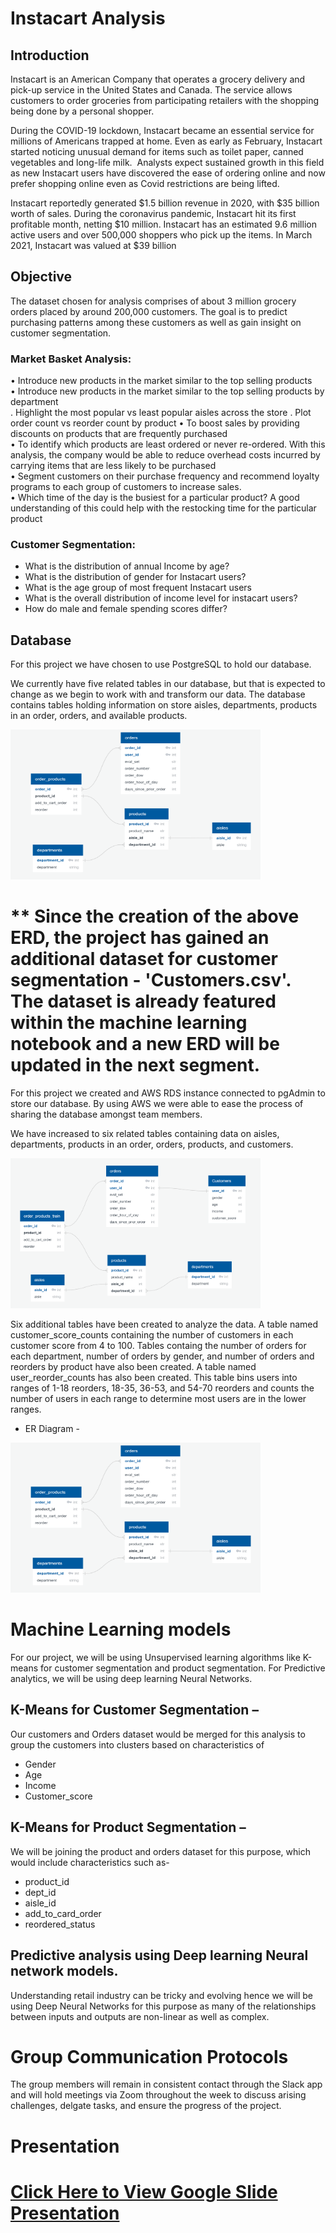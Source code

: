 # Instacart Analysis


## Introduction
Instacart is an American Company that operates a grocery delivery and pick-up service in the United States and Canada. The service allows customers to order groceries from participating retailers with the shopping being done by a personal shopper.

During the COVID-19 lockdown, Instacart became an essential service for millions of Americans trapped at home. Even as early as February, Instacart started noticing unusual demand for items such as toilet paper, canned vegetables and long-life milk. 
Analysts expect sustained growth in this field as new Instacart users have discovered the ease of ordering online and now prefer shopping online even as Covid restrictions are being lifted.

Instacart reportedly generated $1.5 billion revenue in 2020, with $35 billion worth of sales. During the coronavirus pandemic, Instacart hit its first profitable month, netting $10 million. Instacart has an estimated 9.6 million active users and over 500,000 shoppers who pick up the items. In March 2021, Instacart was valued at $39 billion


## Objective

The dataset chosen for analysis comprises of about 3 million grocery orders placed by around 200,000 customers. The goal is to predict purchasing patterns among these customers as well as gain insight on customer segmentation.

### Market Basket Analysis:


•	Introduce new products in the market similar to the top selling products <br>
•	Introduce new products in the market similar to the top selling products by department <br>
. Highlight the most popular vs least popular aisles across the store
. Plot order count vs reorder count by product
•	To boost sales by providing discounts on products that are frequently purchased<br>
•	To identify which products are least ordered or never re-ordered. With this analysis, the company would be able to reduce overhead costs incurred by carrying items that are less likely to be purchased<br>
•	Segment customers on their purchase frequency and recommend loyalty programs to each group of customers to increase sales.<br>
•	Which time of the day is the busiest for a particular product? A good understanding of this could help with the restocking time for the particular product<br>

### Customer Segmentation:
*  What is the distribution of annual Income by age?
*  What is the distribution of gender for Instacart users?
*  What is the age group of most frequent Instacart users
*  What is the overall distribution of income level for instacart users?
*  How do male and female spending scores differ? 


## Database

For this project we have chosen to use PostgreSQL to hold our database.

We currently have five related tables in our database, but that is expected to change as we begin to work with and transform our data. The database contains tables holding information on store aisles, departments, products in an order, orders, and available products.


<img src="preliminary_erd_image.PNG" width="400" height="240"/>


** Since the creation of the above ERD, the project has gained an additional dataset for customer segmentation - 'Customers.csv'. The dataset is already featured within the machine learning notebook and a new ERD will be updated in the next segment. 
=======
For this project we created and AWS RDS instance connected to pgAdmin to store our database.  By using AWS we were able to ease the process of sharing the database amongst team members.

We have increased to six related tables containing data on aisles, departments, products in an order, orders, products, and customers.  

<img src="erd_diagram_v2.PNG" width="400" height="240"/>

Six additional tables have been created to analyze the data. A table named customer_score_counts containing the number of customers in each customer score from 4 to 100. Tables containg the number of orders for each department, number of orders by gender, and number of orders and reorders by product have also been created. A table named user_reorder_counts has also been created.  This table bins users into ranges of 1-18 reorders, 18-35, 36-53, and 54-70 reorders and counts the number of users in each range to determine most users are in the lower ranges. 

- ER Diagram -

<img src="preliminary_erd_image.PNG" width="400" height="240"/>


# Machine Learning models
For our project, we will be using Unsupervised learning algorithms like K-means for customer segmentation and product segmentation. For Predictive analytics, we will be using deep learning Neural Networks. 
## K-Means for Customer Segmentation –
Our customers and Orders dataset would be merged for this analysis to group the customers into clusters based on characteristics of 
* Gender
* Age
* Income
* Customer_score
## K-Means for Product Segmentation –
We will be joining the product and orders dataset for this purpose, which would include characteristics such as-
* product_id
* dept_id
* aisle_id
* add_to_card_order
*  reordered_status
## Predictive analysis using Deep learning Neural network models.
Understanding retail industry can be tricky and evolving hence we will be using Deep Neural Networks for this purpose as many of the relationships between inputs and outputs are non-linear as well as complex.
 
# Group Communication Protocols

The group members will remain in consistent contact through the Slack app and will hold meetings via Zoom throughout the week to discuss arising challenges, delgate tasks, and ensure the progress of the project.

# Presentation 
[Click Here to View Google Slide Presentation](https://docs.google.com/presentation/d/1Em1EJJ7RFDe6lQUdzrOOEO2_fN0sd_4-sNbsHl7Ewz4/edit#slide=id.g35f391192_00)
=======


